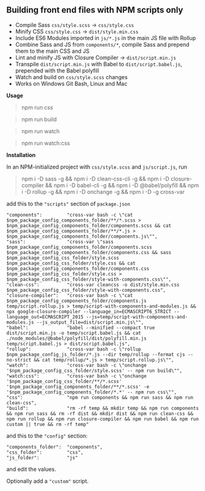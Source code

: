 ## Building front end files with NPM scripts only

- Compile Sass `css/style.scss` → `css/style.css`
- Minify CSS `css/style.css` → `dist/style.min.css`
- Include ES6 Modules imported in `js/*.js` in the main JS file with Rollup
- Combine Sass and JS from `components/*`, compile Sass and prepend them to the main CSS and JS
- Lint and minify JS with Closure Compiler → `dist/script.min.js`
- Transpile `dist/script.min.js` with Babel to `dist/script.babel.js`, prepended with the Babel polyfill
- Watch and build on `css/style.scss` changes
- Works on Windows Git Bash, Linux and Mac

**Usage**

> npm run css

> npm run build

> npm run watch

> npm run watch:css

**Installation**

In an NPM-initialized project with `css/style.scss` and `js/script.js`, run

> npm i -D sass -g && npm i -D clean-css-cli -g && npm i -D closure-compiler && npm i -D babel-cli -g && npm i -D @babel/polyfill && npm i -D rollup -g && npm i -D onchange -g && npm i -D -g cross-var

add this to the `"scripts"` section of `package.json`

    "components":         "cross-var bash -c \"cat $npm_package_config_components_folder/**/*.scss > $npm_package_config_components_folder/components.scss && cat $npm_package_config_components_folder/**/*.js > $npm_package_config_components_folder/components.js\"",
    "sass":               "cross-var \"sass $npm_package_config_components_folder/components.scss $npm_package_config_components_folder/components.css && sass $npm_package_config_css_folder/style.scss $npm_package_config_css_folder/style.css && cat $npm_package_config_components_folder/components.css $npm_package_config_css_folder/style.css > $npm_package_config_css_folder/style-with-components.css\"",
    "clean-css":          "cross-var cleancss -o dist/style.min.css $npm_package_config_css_folder/style-with-components.css",
    "closure-compiler":   "cross-var bash -c \"cat $npm_package_config_components_folder/components.js temp/script.rollup.js > temp/script-with-components-and-modules.js && npx google-closure-compiler --language_in=ECMASCRIPT6_STRICT --language_out=ECMASCRIPT_2015 --js=temp/script-with-components-and-modules.js --js_output_file=dist/script.min.js\"",
    "babel":              "babel --minified --compact true dist/script.min.js -o temp/script.babel.js && cat ./node_modules/@babel/polyfill/dist/polyfill.min.js temp/script.babel.js > dist/script.babel.js",
    "rollup":             "cross-var bash -c \"rollup $npm_package_config_js_folder/*.js --dir temp/rollup --format cjs --no-strict && cat temp/rollup/*.js > temp/script.rollup.js\"",
    "watch":              "cross-var bash -c \"onchange '$npm_package_config_css_folder/style.scss' -- npm run build\"",
    "watch:css":          "cross-var bash -c \"onchange '$npm_package_config_css_folder/**/*.scss' '$npm_package_config_components_folder/**/*.scss' -e '$npm_package_config_components_folder/*.*' -- npm run css\"",
    "css":                "npm run components && npm run sass && npm run clean-css",
    "build":              "rm -rf temp && mkdir temp && npm run components && npm run sass && rm -rf dist && mkdir dist && npm run clean-css && npm run rollup && npm run closure-compiler && npm run babel && npm run custom || true && rm -rf temp"

and this to the `"config"` section:

    "components_folder":  "components",
    "css_folder":         "css",
    "js_folder":          "js"

and edit the values.

Optionally add a ``"custom"`` script.
